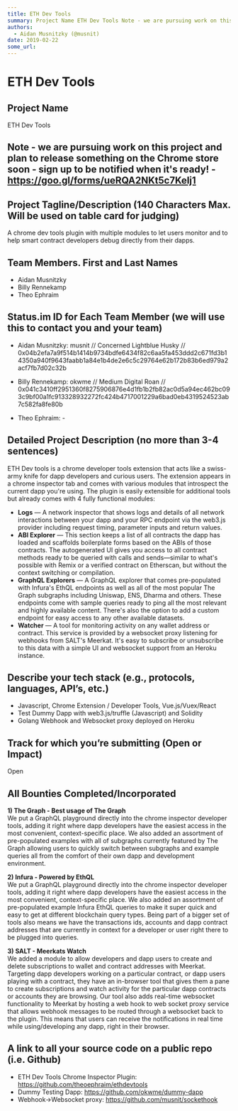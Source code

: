 ```yaml
---
title: ETH Dev Tools
summary: Project Name ETH Dev Tools Note - we are pursuing work on this project and plan to release something on the Chrome store soon - sign up to be notified when its ready! - https-//goo.gl/forms/ueRQA2NKt5c7KeIj1 Project Tagline/Description (140 Characters Max. Will be used on table card for judging) A chrome dev tools plugin with multiple modules to let users monitor and to help smart contract developers debug directly from their dapps. Team Members. First and Last Names Aidan Musnitzky Billy Rennek
authors:
  - Aidan Musnitzky (@musnit)
date: 2019-02-22
some_url: 
---
```


# ETH Dev Tools


## Project Name

ETH Dev Tools

## Note - we are pursuing work on this project and plan to release something on the Chrome store soon - sign up to be notified when it's ready! - https://goo.gl/forms/ueRQA2NKt5c7KeIj1

## Project Tagline/Description (140 Characters Max. Will be used on table card for judging)

A chrome dev tools plugin with multiple modules to let users monitor and to help smart contract developers debug directly from their dapps.

## Team Members. First and Last Names

- Aidan Musnitzky
- Billy Rennekamp
- Theo Ephraim

## Status.im ID for Each Team Member (we will use this to contact you and your team)

- Aidan Musnitzky: musnit // Concerned Lightblue Husky // 0x04b2efa7a9f514b1414b9734bdfe6434f82c6aa5fa453ddd2c671fd3b14350a940f9643faabb1a84e1b4de2e6c5c29764e62b172b83b6ed979a2acf7fb7d02c32b  

- Billy Rennekamp: okwme // Medium Digital Roan  // 0x041c3410ff2951360f8275906876e4d1fb1b2fb82ac0d5a94ec462bc093c9bf00a1fc913328932272fc424b4717001229a6bad0eb4319524523ab7c582fa8fe80b  

- Theo Ephraim: -

## Detailed Project Description (no more than 3-4 sentences)

ETH Dev tools is a chrome developer tools extension that acts like a swiss-army knife for dapp developers and curious users. The extension appears in a chrome inspector tab and comes with various modules that introspect the current dapp you're using. The plugin is easily extensible for additional tools but already comes with 4 fully functional modules:

- **Logs** — A network inspector that shows logs and details of all network interactions between your dapp and your RPC endpoint via the web3.js provider including request timing, parameter inputs and return values.
- **ABI Explorer** — This section keeps a list of all contracts the dapp has loaded and scaffolds boilerplate forms based on the ABIs of those contracts. The autogenerated UI gives you access to all contract methods ready to be queried with calls and sends—similar to what's possible with Remix or a verified contract on Etherscan, but without the context switching or compilation.
- **GraphQL Explorers** — A GraphQL explorer that comes pre-populated with Infura's EthQL endpoints as well as all of the most popular The Graph subgraphs including Uniswap, ENS, Dharma and others. These endpoints come with sample queries ready to ping all the most relevant and highly available content. There's also the option to add a custom endpoint for easy access to any other available datasets.
- **Watcher** — A tool for monitoring activity on any wallet address or contract. This service is provided by a websocket proxy listening for webhooks from SALT's Meerkat. It's easy to subscribe or unsubscribe to this data with a simple UI and websocket support from an Heroku instance.

## Describe your tech stack (e.g., protocols, languages, API’s, etc.)

- Javascript, Chrome Extension / Developer Tools, Vue.js/Vuex/React
- Test Dummy Dapp with web3.js/truffle (Javascript) and Solidity
- Golang Webhook and Websocket proxy deployed on Heroku

## Track for which you’re submitting (Open or Impact)

Open

## All Bounties Completed/Incorporated

**1) The Graph - Best usage of The Graph**  
We put a GraphQL playground directly into the chrome inspector developer tools, adding it right where dapp developers have the easiest access in the most convenient, context-specific place. We also added an assortment of pre-populated examples with all of subgraphs currently featured by The Graph allowing users to quickly switch between subgraphs and example queries all from the comfort of their own dapp and development environment.

**2) Infura - Powered by EthQL**  
We put a GraphQL playground directly into the chrome inspector developer tools, adding it right where dapp developers have the easiest access in the most convenient, context-specific place. We also added an assortment of pre-populated example Infura EthQL queries to make it super quick and easy to get at different blockchain query types. Being part of a bigger set of tools also means we have the transactions ids, accounts and dapp contract addresses that are currently in context for a developer or user right there to be plugged into queries.

**3) SALT - Meerkats Watch**  
We added a module to allow developers and dapp users to create and delete subscriptions to wallet and contract addresses with Meerkat. Targeting dapp developers working on a particular contract, or dapp users playing with a contract, they have an in-browser tool that gives them a pane to create subscriptions and watch activity for the particular dapp contracts or accounts they are browsing. Our tool also adds real-time websocket functionality to Meerkat by hosting a web hook to web socket proxy service that allows webhook messages to be routed through a websocket back to the plugin. This means that users can receive the notifications in real time while using/developing any dapp, right in their browser.

## A link to all your source code on a public repo (i.e. Github)

- ETH Dev Tools Chrome Inspector Plugin: https://github.com/theoephraim/ethdevtools
- Dummy Testing Dapp: https://github.com/okwme/dummy-dapp
- Webhook->Websocket proxy: https://github.com/musnit/sockethook